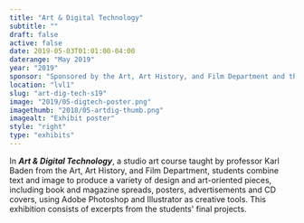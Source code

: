 ```yaml
---
title: "Art & Digital Technology"
subtitle: ""
draft: false
active: false
date: 2019-05-03T01:01:00-04:00
daterange: "May 2019"
year: "2019"
sponsor: "Sponsored by the Art, Art History, and Film Department and the Boston College Libraries"
location: "lvl1"
slug: "art-dig-tech-s19"
image: "2019/05-digtech-poster.png"
imagethumb: "2018/05-artdig-thumb.png"
imagealt: "Exhibit poster"
style: "right"
type: "exhibits"
---
```


In <strong><em>Art & Digital Technology</em></strong>, a studio art course taught by professor Karl Baden from the Art, Art History, and Film Department, students combine text and image to produce a variety of design and art-oriented pieces, including book and magazine spreads, posters, advertisements and CD covers, using Adobe Photoshop and Illustrator as creative tools. This exhibition consists of excerpts from the students' final projects.

